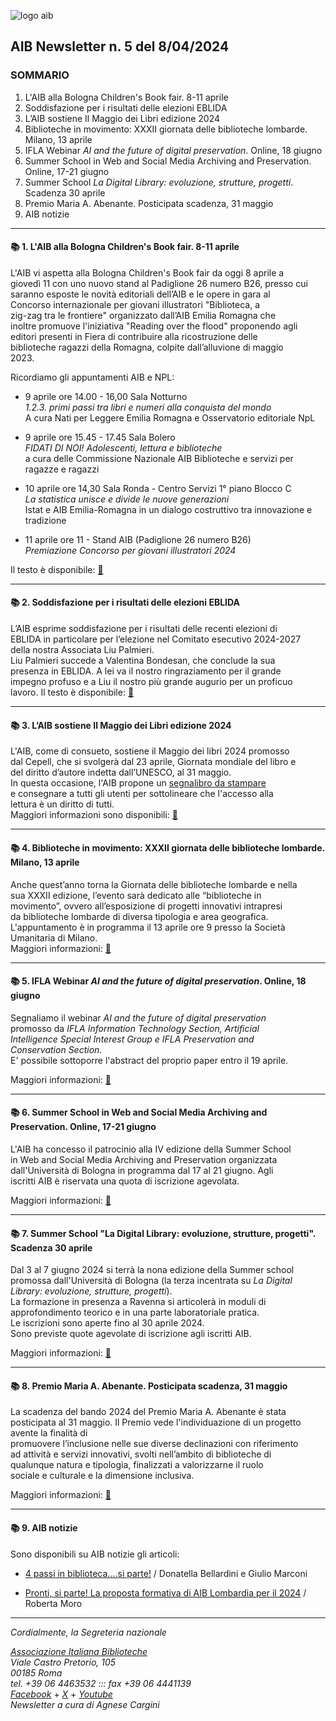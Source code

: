 

![logo aib](https://gbergamin.github.io/news/logo.png)

## AIB Newsletter n. 5 del 8/04/2024

### SOMMARIO

1. L'AIB alla Bologna Children's Book fair. 8-11 aprile
2. <a name="#2soddisfazioneperirisultatidelleelezionieblida">Soddisfazione per i risultati delle elezioni EBLIDA</a> 
3. L’AIB sostiene Il Maggio dei Libri edizione 2024
4. Biblioteche in movimento: XXXII giornata delle biblioteche lombarde.   
    Milano, 13 aprile
6. IFLA Webinar *AI and the future of digital preservation*. Online, 18 giugno
7. Summer School in Web and Social Media Archiving and Preservation.   
   Online, 17-21 giugno
9. Summer School *La Digital Library: evoluzione, strutture, progetti*.   
   Scadenza 30 aprile
11. Premio Maria A. Abenante. Posticipata scadenza, 31 maggio
12. AIB notizie

---


#### 📚 1. L'AIB alla Bologna Children's Book fair. 8-11 aprile


L'AIB vi aspetta alla Bologna Children's Book fair da oggi 8 aprile a   
giovedì 11 con uno nuovo stand al Padiglione 26 numero B26, presso cui   
saranno esposte le novità editoriali dell’AIB e le opere in gara al   
Concorso internazionale per giovani illustratori "Biblioteca, a   
zig-zag tra le frontiere" organizzato dall’AIB Emilia Romagna che   
inoltre promuove l'iniziativa "Reading over the flood" proponendo agli   
editori presenti in Fiera di contribuire alla ricostruzione delle   
biblioteche ragazzi della Romagna, colpite dall’alluvione di maggio   
2023.

Ricordiamo gli appuntamenti AIB e NPL:

* 9 aprile ore 14.00 - 16,00 Sala Notturno   
*1.2.3. primi passi tra libri e numeri alla conquista del mondo*   
A cura Nati per Leggere Emilia Romagna e Osservatorio editoriale NpL

* 9 aprile ore 15.45 - 17.45 Sala Bolero   
*FIDATI DI NOI! Adolescenti, lettura e biblioteche*   
a cura delle Commissione Nazionale AIB Biblioteche e servizi per   
ragazze e ragazzi

* 10 aprile ore 14,30 Sala Ronda - Centro Servizi 1° piano Blocco C   
*La statistica unisce e divide le nuove generazioni*   
Istat e AIB Emilia-Romagna in un dialogo costruttivo tra innovazione e   
tradizione  

* 11 aprile ore 11 - Stand AIB (Padiglione 26 numero B26)   
*Premiazione Concorso per giovani illustratori 2024*   


Il testo è disponibile: [🔗](https://www.aib.it/eventi/aib-61-bologna-childrens-book-fair/)


---

#### 📚 2. Soddisfazione per i risultati delle elezioni EBLIDA


L’AIB esprime soddisfazione per i risultati delle recenti elezioni di   
EBLIDA in particolare per l’elezione nel Comitato esecutivo 2024-2027   
della nostra Associata Liu Palmieri.   
Liu Palmieri succede a Valentina Bondesan, che conclude la sua   
presenza in EBLIDA. A lei va il nostro ringraziamento per il grande   
impegno profuso e a Liu il nostro più grande augurio per un proficuo   
lavoro.
Il testo è disponibile: [🔗](https://www.aib.it/notizie/soddisfazione-risultati-elezioni-eblida-2/)


---

#### 📚 3. L’AIB sostiene Il Maggio dei Libri edizione 2024


L'AIB, come di consueto, sostiene il Maggio dei libri 2024 promosso   
dal Cepell, che si svolgerà dal 23 aprile, Giornata mondiale del libro e    
del diritto d’autore indetta dall’UNESCO, al 31 maggio.   
In questa occasione, l'AIB propone un [segnalibro da stampare](https://www.aib.it/notizie/segnalibro-giornata-mondiale-libro-2024/)   
e consegnare a tutti gli utenti per sottolineare che l'accesso alla   
lettura è un diritto di tutti.   
Maggiori informazioni sono disponibili: [🔗](https://www.aib.it/aib-sostiene-maggio-libri-2024)    


---

#### 📚 4. Biblioteche in movimento: XXXII giornata delle biblioteche lombarde. Milano, 13 aprile


Anche quest’anno torna la Giornata delle biblioteche lombarde e nella   
sua XXXII edizione, l’evento sarà dedicato alle “biblioteche in   
movimento”, ovvero all’esposizione di progetti innovativi intrapresi   
da biblioteche lombarde di diversa tipologia e area geografica.   
L'appuntamento è in programma il 13 aprile ore 9 presso la Società   
Umanitaria di Milano.   
Maggiori informazioni: [🔗](https://www.aib.it/eventi/biblioteche-in-movimento/)


---

#### 📚 5. IFLA Webinar *AI and the future of digital preservation*. Online, 18 giugno


Segnaliamo il webinar *AI and the future of digital preservation*      
promosso da *IFLA Information Technology Section, Artificial   
Intelligence Special Interest Group e IFLA Preservation and   
Conservation Section*.   
E' possibile sottoporre l'abstract del proprio paper entro il 19 aprile.

Maggiori informazioni: [🔗](https://www.ifla.org/news/webinar-ai-and-the-future-of-digital-preservation-call-for-proposals/)


---

#### 📚 6. Summer School in Web and Social Media Archiving and Preservation. Online, 17-21 giugno


L'AIB ha concesso il patrocinio alla IV edizione della Summer School   
in Web and Social Media Archiving and Preservation organizzata   
dall'Università di Bologna in programma dal 17 al 21 giugno. Agli   
iscritti AIB è riservata una quota di iscrizione agevolata.   

Maggiori informazioni: [🔗](https://site.unibo.it/web-and-social-media-archiving-and-preservation/it)


---

#### 📚 7. Summer School "La Digital Library: evoluzione, strutture, progetti". Scadenza 30 aprile


Dal 3 al 7 giugno 2024 si terrà la nona edizione della Summer school   
promossa dall'Università di Bologna (la terza incentrata su *La Digital   
Library: evoluzione, strutture, progetti*).   
La formazione in presenza a Ravenna si articolerà in moduli di   
approfondimento teorico e in una parte laboratoriale pratica.   
Le iscrizioni sono aperte fino al 30 aprile 2024.   
Sono previste quote agevolate di iscrizione agli iscritti AIB.   

Maggiori informazioni: [🔗](https://site.unibo.it/digital-library-evoluzione-strutture-progetti/it)


---

#### 📚 8. Premio Maria A. Abenante. Posticipata scadenza, 31 maggio


La scadenza del bando 2024 del Premio Maria A. Abenante è stata   
posticipata al 31 maggio.
Il Premio vede l'individuazione di un progetto avente la finalità di   
promuovere l’inclusione nelle sue diverse declinazioni con riferimento   
ad attività e servizi innovativi, svolti nell’ambito di biblioteche di   
qualunque natura e tipologia, finalizzati a valorizzarne il ruolo   
sociale e culturale e la dimensione inclusiva.   

Maggiori informazioni:  [🔗](https://www.aib.it/concorsi/premio-maria-a-abenante/)


---

#### 📚 9. AIB notizie


Sono disponibili su AIB notizie gli articoli:

* [4 passi in biblioteca….si parte!](https://aibnotizie.aib.it/4-passi-in-biblioteca-si-parte/) / Donatella Bellardini e Giulio Marconi   

* [Pronti, si parte! La proposta formativa di AIB Lombardia per il 2024](https://aibnotizie.aib.it/pronti-si-parte-la-proposta-formativa-di-aib-lombardia-per-il-2024/) / Roberta Moro 



---


*Cordialmente, la Segreteria nazionale*

*[Associazione Italiana Biblioteche](https://www.aib.it)*      
*Viale Castro Pretorio, 105*      
*00185 Roma*      
*tel. +39 06 4463532 ::: fax +39 06 4441139*    
*[Facebook](https://www.facebook.com/associazioneitalianabiblioteche/)* + *[X](https://www.twitter.com/aib_it)* + *[Youtube](www.youtube.com/@aib-it)*   
*Newsletter a cura di Agnese Cargini*   
